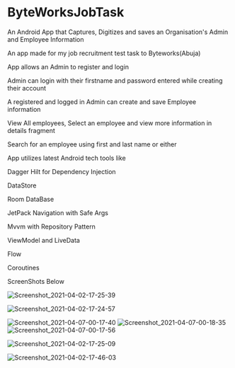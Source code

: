 # ByteWorksJobTask
An Android App that Captures, Digitizes and saves an Organisation's Admin and Employee Information

An app made for my job recruitment test task to Byteworks(Abuja)

App allows an Admin to register and login

Admin can login with their firstname and password entered while creating their account

A registered and logged in Admin can create and save Employee information

View All employees, Select an employee and view more information in details fragment

Search for an employee using first and last name or either

App utilizes latest Android tech tools like

Dagger Hilt for Dependency Injection

DataStore

Room DataBase

JetPack Navigation with Safe Args

Mvvm with Repository Pattern

ViewModel and LiveData

Flow

Coroutines

ScreenShots Below

![Screenshot_2021-04-02-17-25-39](https://user-images.githubusercontent.com/44091450/113434806-7909e080-9396-11eb-952a-ad0b954ac093.png)

![Screenshot_2021-04-02-17-24-57](https://user-images.githubusercontent.com/44091450/113434807-7909e080-9396-11eb-8f1c-d3e1bb7075b5.png)

![Screenshot_2021-04-07-00-17-40](https://user-images.githubusercontent.com/44091450/113789840-d1254780-96f4-11eb-8efa-8f0b3aa9defd.png)
![Screenshot_2021-04-07-00-18-35](https://user-images.githubusercontent.com/44091450/113789853-d8e4ec00-96f4-11eb-80b1-64c29d0a0264.png)
![Screenshot_2021-04-07-00-17-56](https://user-images.githubusercontent.com/44091450/113789889-eac68f00-96f4-11eb-9ddd-2bd4e6598792.png)

![Screenshot_2021-04-02-17-25-09](https://user-images.githubusercontent.com/44091450/113434808-7909e080-9396-11eb-9b1e-d5cc17fbf8f8.png)

![Screenshot_2021-04-02-17-46-03](https://user-images.githubusercontent.com/44091450/113436055-ddc63a80-9398-11eb-8f5f-9442a82a848f.png)

